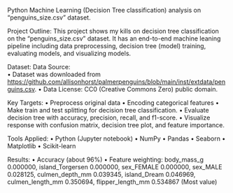 Python Machine Learning (Decision Tree classification) analysis on “penguins_size.csv” dataset. 

Project Outline: 
This project shows my kills on decision tree classification on the “penguins_size.csv” dataset. It has an end-to-end machine leaning pipeline including data preprocessing, decision tree (model) training, evaluating models, and visualizing models. 

Dataset:
Data Source:  
•	Dataset was downloaded from https://github.com/allisonhorst/palmerpenguins/blob/main/inst/extdata/penguins.csv.
•	Data License: CC0 (Creative Commons Zero) public domain.

Key Targets:
•	Preprocess original data
•	Encoding categorical features
•	Make train and test splitting for decision tree classification.
•	Evaluate decision tree with accuracy, precision, recall, and f1-score. 
•	Visualize response with confusion matrix, decision tree plot, and feature importance.

Tools Applied:
•	Python (Jupyter notebook)
•	NumPy
•	Pandas
•	Seaborn
•	Matplotlib
•	Scikit-learn

Results:
•	Accuracy (about 96%)
•	 Feature weighting:
body_mass_g                   0.000000,
island_Torgersen              0.000000,
sex_FEMALE                    0.000000,
sex_MALE                      0.028125,
culmen_depth_mm               0.039345,
island_Dream                  0.046969,
culmen_length_mm              0.350694,
flipper_length_mm             0.534867 (Most value)
